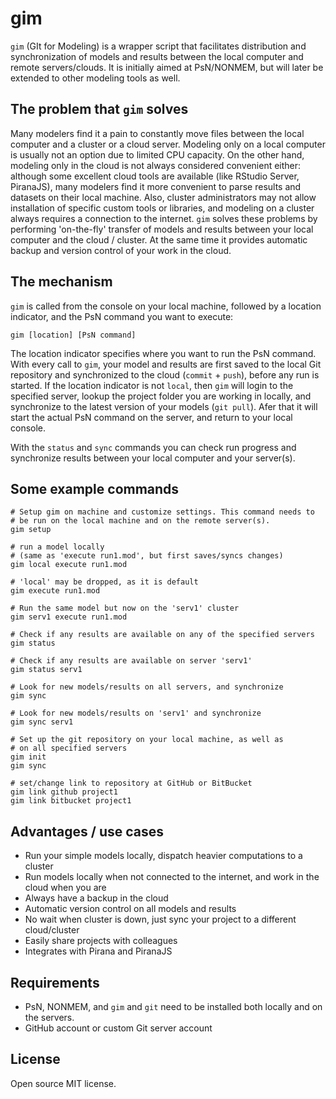 gim
===

`gim` (GIt for Modeling) is a wrapper script that facilitates distribution and synchronization of models and results between the local computer and remote servers/clouds. It is initially aimed at PsN/NONMEM, but will later be extended to other modeling tools as well.


The problem that `gim` solves
-----------------------------
Many modelers find it a pain to constantly move files between the local computer and a cluster or a cloud server. Modeling only on a local computer is usually not an option due to limited CPU capacity. On the other hand, modeling only in the cloud is not always considered convenient either: although some excellent cloud tools are available (like RStudio Server, PiranaJS), many modelers find it more convenient to parse results and datasets on their local machine. Also, cluster administrators may not allow installation of specific custom tools or libraries, and modeling on a cluster always requires a connection to the internet. `gim` solves these problems by performing 'on-the-fly' transfer of models and results between your local computer and the cloud / cluster. At the same time it provides automatic backup and version control of your work in the cloud.


The mechanism
-------------
`gim` is called from the console on your local machine, followed by a location indicator, and the PsN command you want to execute:

    gim [location] [PsN command]

The location indicator specifies where you want to run the PsN command. With every call to `gim`, your model and results are first saved to the local Git repository and synchronized to the cloud (`commit` + `push`), before any run is started. If the location indicator is not `local`, then `gim` will login to the specified server, lookup the project folder you are working in locally, and synchronize to the latest version of your models (`git pull`). Afer that it will start the actual PsN command on the server, and return to your local console. 

With the `status` and `sync` commands you can check run progress and synchronize results between your local computer and your server(s).

Some example commands
---------------------

    # Setup gim on machine and customize settings. This command needs to 
    # be run on the local machine and on the remote server(s).
    gim setup

    # run a model locally 
    # (same as 'execute run1.mod', but first saves/syncs changes)
    gim local execute run1.mod    

    # 'local' may be dropped, as it is default
    gim execute run1.mod    

    # Run the same model but now on the 'serv1' cluster
    gim serv1 execute run1.mod 

    # Check if any results are available on any of the specified servers
    gim status

    # Check if any results are available on server 'serv1'
    gim status serv1

    # Look for new models/results on all servers, and synchronize
    gim sync

    # Look for new models/results on 'serv1' and synchronize 
    gim sync serv1

    # Set up the git repository on your local machine, as well as
    # on all specified servers
    gim init 
    gim sync

    # set/change link to repository at GitHub or BitBucket
    gim link github project1
    gim link bitbucket project1


Advantages / use cases
----------------------
- Run your simple models locally, dispatch heavier computations to a cluster
- Run models locally when not connected to the internet, and work in the cloud when you are
- Always have a backup in the cloud
- Automatic version control on all models and results
- No wait when cluster is down, just sync your project to a different cloud/cluster
- Easily share projects with colleagues
- Integrates with Pirana and PiranaJS


Requirements
------------
- PsN, NONMEM, and `gim` and `git` need to be installed both locally and on the servers.
- GitHub account or custom Git server account


License
-------
Open source MIT license.


